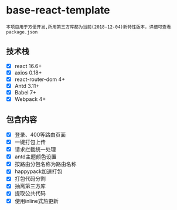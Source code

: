 # base-react-template
`本项目用于方便开发,所用第三方库都为当前(2018-12-04)新特性版本，详细可查看package.json`

## 技术栈
- [x] react 16.6+
- [x] axios 0.18+
- [x] react-router-dom 4+
- [x] Antd 3.11+
- [x] Babel 7+
- [x] Webpack 4+

## 包含内容
- [x] 登录、400等路由页面
- [x] 一键打包上传
- [x] 请求拦截统一处理
- [x] antd主题颜色设置
- [x] 按路由分包名称为路由名称
- [x] happypack加速打包
- [x] 打包代码分割
- [x] 抽离第三方库
- [x] 提取公共代码
- [x] 使用inline式热更新
